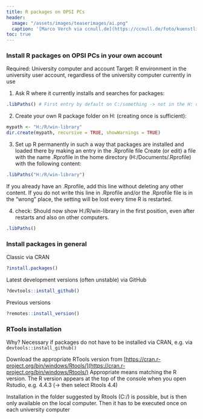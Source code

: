 ```yaml
---
title: R packages on OPSI PCs
header:
  image: "/assets/images/teaserimages/ai.png"
  caption: '[Marco Verch via ccnull.de](https://ccnull.de/foto/kuenstliche-intelligenz-bei-der-arbeit/1095606). [CC-BY 2.0](https://creativecommons.org/licenses/by/2.0/de/). Image cropped.'
toc: true
---
```


<!--more-->
### Install R packages on OPSI PCs in your own account

Required: University computer and account
Target: R environment in the university user account, regardless of the university computer currently in use


1. Ask R where it currently installs and searches for packages:
```r
.libPaths() # First entry by default on C:/something -> not in the H: drive and therefore not in the Acount but locally on the computer.
```

2. Create your own R package folder on H: (creating once is sufficient):
```r
mypath <- "H:/R/win-library"
dir.create(mypath, recursive = TRUE, showWarnings = TRUE)
```

3. Set up R permanently in such a way that packages are installed and loaded there by making an entry in the .Rprofile file
Create (or edit) a file with the name .Rprofile in the home directory (H:/Documents/.Rprofile) with the following content:
```r
.libPaths("H:/R/win-library")
```
If you already have an .Rprofile, add this line without deleting any other content.
If you do not write this line in .Rprofile and/or the .Rprofile file is in the “wrong” place, the setting will be lost every time R is restarted.


4. check: Should now show H:/R/win-library in the first position, even after restarts and also on other computers.
```r
.libPaths()
```

### Install packages in general

Classic via CRAN
```r
?install.packages()
```

Latest development versions (often unstable) via GitHub
```r
?devtools::install_github()
```

Previous versions
```r
?remotes::install_version()
```



### RTools installation

Why? Necessary if packages do not have to be installed via CRAN, e.g. via `devtools::install_github()`

Download the appropriate RTools version from [https://cran.r-project.org/bin/windows/Rtools/](https://cran.r-project.org/bin/windows/Rtools/)
Appropriate means matching the R version. The R version appears at the top of the console when you open Rstudio, e.g. 4.4.3 (-> then select Rtools 4.4)

Installation in the folder suggested by Rtools (C:/) is possible, but is then only available on the local computer. Then it has to be executed once on each university computer














